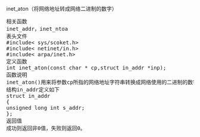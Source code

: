 inet_aton（将网络地址转成网络二进制的数字）
<pre>相关函数
inet_addr，inet_ntoa
表头文件
#include< sys/scoket.h>
#include< netinet/in.h>
#include< arpa/inet.h>
定义函数
int inet_aton(const char * cp,struct in_addr *inp);
函数说明
inet_aton()用来将参数cp所指的网络地址字符串转换成网络使用的二进制的数字，然后存于参数inp所指的in_addr结构中。
结构in_addr定义如下
struct in_addr
{
unsigned long int s_addr;
};
返回值
成功则返回非0值，失败则返回0。</pre>